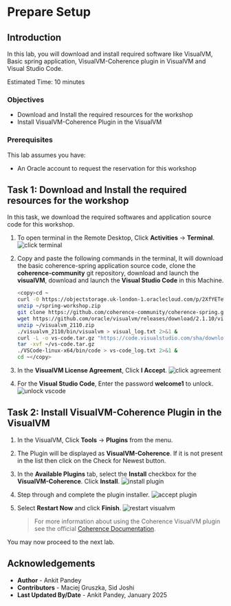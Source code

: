 # Prepare Setup

## Introduction
In this lab, you will download and install required software like VisualVM, Basic spring application, VisualVM-Coherence plugin in VisualVM and Visual Studio Code.

Estimated Time: 10 minutes

### Objectives
* Download and Install the required resources for the workshop
* Install VisualVM-Coherence Plugin in the VisualVM

### Prerequisites
This lab assumes you have:
- An Oracle account to request the reservation for this workshop


## Task 1: Download and Install the required resources for the workshop

In this task, we download the required softwares and application source code for this workshop.

1. To open terminal in the Remote Desktop, Click **Activities** -> **Terminal**.
    ![click terminal](images/click-terminal.png)

2. Copy and paste the following commands in the terminal, It will download the basic coherence-spring application source code, clone the **coherence-community** git repository, download and launch the **visualVM**, download and launch the **Visual Studio Code** in this Machine.
    ```bash
    <copy>cd ~
    curl -O https://objectstorage.uk-london-1.oraclecloud.com/p/2XfYETeWU9wsyxHXqkEr3Tx_YUh-70R1spaEhqbH_g6Rr2J4msOX11V_KC5lqhGH/n/lrv4zdykjqrj/b/ankit-bucket/o/spring-workshop.zip
    unzip ~/spring-workshop.zip
    git clone https://github.com/coherence-community/coherence-spring.git
    wget https://github.com/oracle/visualvm/releases/download/2.1.10/visualvm_2110.zip
    unzip ~/visualvm_2110.zip
    ./visualvm_2110/bin/visualvm > visual_log.txt 2>&1 &
    curl -L -o vs-code.tar.gz "https://code.visualstudio.com/sha/download?build=stable&os=linux-x64"
    tar -xvf ~/vs-code.tar.gz
    ./VSCode-linux-x64/bin/code > vs-code_log.txt 2>&1 &
    cd ~</copy>
    ```

3. In the **VisualVM License Agreement**, Click **I Accept**.
    ![click agreement](images/accept-visualvm.png)

4. For the **Visual Studio Code**, Enter the password **welcome1** to unlock.
    ![unlock vscode](images/unlock-vscode.png)




## Task 2: Install VisualVM-Coherence Plugin in the VisualVM

1. In the VisualVM, Click **Tools** -> **Plugins** from the menu.


2. The Plugin will be displayed as **VisualVM-Coherence**. If it is not present in the list then click on the Check for Newest button.


3. In the **Available Plugins** tab, select the **Install** checkbox for the **VisualVM-Coherence**. Click **Install**.
    ![install plugin](images/install-plugin.png)

4. Step through and complete the plugin installer.
    ![accept plugin](images/accept-plugin.png)

5. Select **Restart Now** and click **Finish**.
    ![restart visualvm](images/restart-visualvm.png)

    > For more information about using the Coherence VisualVM plugin see the official [Coherence Documentation](https://docs.oracle.com/en/middleware/standalone/coherence/14.1.1.2206/manage/using-jmx-manage-oracle-coherence.html).

You may now proceed to the next lab.

## Acknowledgements
* **Author** -  Ankit Pandey
* **Contributors** - Maciej Gruszka, Sid Joshi
* **Last Updated By/Date** - Ankit Pandey, January 2025
